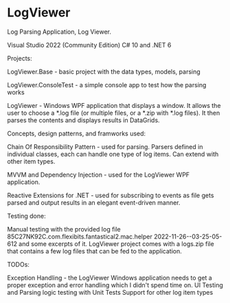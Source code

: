 # LogViewer
Log Parsing Application, Log Viewer.

Visual Studio 2022 (Community Edition) 
C# 10 and .NET 6 

Projects: 

  LogViewer.Base - basic project with the data types, models, parsing

  LogViewer.ConsoleTest - a simple console app to test how the parsing works
  
  LogViewer - Windows WPF application that displays a window. It allows the user to choose a *.log file (or multiple files, or a *.zip with *.log files). It then parses the contents and displays results in DataGrids. 

Concepts, design patterns, and framworks used: 

   Chain Of Responsibility Pattern - used for parsing. Parsers defined in individual classes, each can handle one type of log items. Can extend with other item types.

   MVVM and Dependency Injection - used for the LogViewer WPF application. 

   Reactive Extensions for .NET - used for subscribing to events as file gets parsed and output results in an elegant event-driven manner.

Testing done: 

   Manual testing with the provided log file 85C27NK92C.com.flexibits.fantastical2.mac.helper 2022-11-26--03-25-05-612 and some excerpts of it. 
   LogViewer project comes with a logs.zip file that contains a few log files that can be fed to the application. 

TODOs: 

   Exception Handling - the LogViewer Windows application needs to get a proper exception and error handling which I didn't spend time on. 
   UI Testing and Parsing logic testing with Unit Tests 
   Support for other log item types
   
